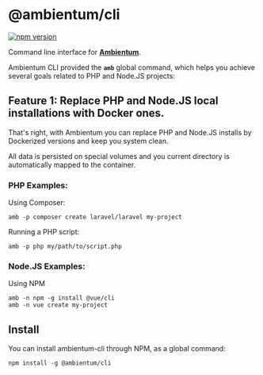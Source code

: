 # @ambientum/cli

[![npm version](https://badge.fury.io/js/%40ambientum%2Fcli.svg)](https://badge.fury.io/js/%40ambientum%2Fcli)

Command line interface for **[Ambientum](https://github.com/ambientum/ambientum)**.

Ambientum CLI provided the **`amb`** global command, which helps you achieve several goals related to PHP and Node.JS projects:

## Feature 1: Replace PHP and Node.JS local installations with Docker ones.

That's right, with Ambientum you can replace PHP and Node.JS installs by Dockerized versions and keep you system clean.

All data is persisted on special volumes and you current directory is automatically mapped to the container.

### PHP Examples:

Using Composer:
```
amb -p composer create laravel/laravel my-project
```

Running a PHP script:
```
amb -p php my/path/to/script.php
```

### Node.JS Examples:

Using NPM
```
amb -n npm -g install @vue/cli
amb -n vue create my-project
```

## Install

You can install ambientum-cli through NPM, as a global command:

```
npm install -g @ambientum/cli
```

